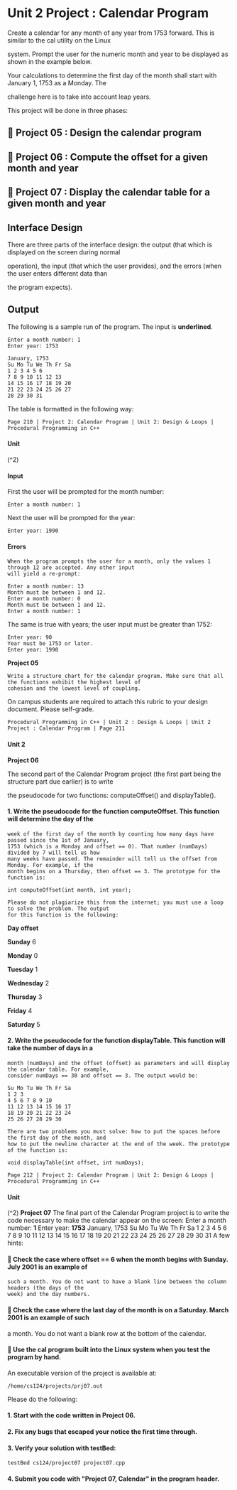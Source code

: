 # Unit 2 Project : Calendar Program

Create a calendar for any month of any year from 1753 forward. This is similar to the cal utility on the Linux

system. Prompt the user for the numeric month and year to be displayed as shown in the example below.

Your calculations to determine the first day of the month shall start with January 1, 1753 as a Monday. The

challenge here is to take into account leap years.

This project will be done in three phases:

##  Project 05 : Design the calendar program

##  Project 06 : Compute the offset for a given month and year

##  Project 07 : Display the calendar table for a given month and year

## Interface Design

There are three parts of the interface design: the output (that which is displayed on the screen during normal

operation), the input (that which the user provides), and the errors (when the user enters different data than

the program expects).

## Output

The following is a sample run of the program. The input is **underlined**.

```
Enter a month number: 1
Enter year: 1753
```
```
January, 1753
Su Mo Tu We Th Fr Sa
1 2 3 4 5 6
7 8 9 10 11 12 13
14 15 16 17 18 19 20
21 22 23 24 25 26 27
28 29 30 31
```
The table is formatted in the following way:


```
Page 210 | Project 2: Calendar Program | Unit 2: Design & Loops | Procedural Programming in C++
```
#### Unit

(^2)

#### Input

First the user will be prompted for the month number:

```
Enter a month number: 1
```
Next the user will be prompted for the year:

```
Enter year: 1990
```
#### Errors

```
When the program prompts the user for a month, only the values 1 through 12 are accepted. Any other input
will yield a re-prompt:
```
```
Enter a month number: 13
Month must be between 1 and 12.
Enter a month number: 0
Month must be between 1 and 12.
Enter a month number: 1
```
The same is true with years; the user input must be greater than 1752:

```
Enter year: 90
Year must be 1753 or later.
Enter year: 1990
```
**Project 05**

```
Write a structure chart for the calendar program. Make sure that all the functions exhibit the highest level of
cohesion and the lowest level of coupling.
```
On campus students are required to attach this rubric to your design document. Please self-grade.


```
Procedural Programming in C++ | Unit 2 : Design & Loops | Unit 2 Project : Calendar Program | Page 211
```
#### Unit 2

**Project 06**

The second part of the Calendar Program project (the first part being the structure part due earlier) is to write

the pseudocode for two functions: computeOffset() and displayTable().

#### 1. Write the pseudocode for the function computeOffset. This function will determine the day of the

```
week of the first day of the month by counting how many days have passed since the 1st of January,
1753 (which is a Monday and offset == 0). That number (numDays) divided by 7 will tell us how
many weeks have passed. The remainder will tell us the offset from Monday. For example, if the
month begins on a Thursday, then offset == 3. The prototype for the function is:
```
```
int computeOffset(int month, int year);
```
```
Please do not plagiarize this from the internet; you must use a loop to solve the problem. The output
for this function is the following:
```
**Day offset**

**Sunday** 6

**Monday** 0

**Tuesday** 1

**Wednesday** 2

**Thursday** 3

**Friday** 4

**Saturday** 5

#### 2. Write the pseudocode for the function displayTable. This function will take the number of days in a

```
month (numDays) and the offset (offset) as parameters and will display the calendar table. For example,
consider numDays == 30 and offset == 3. The output would be:
```
```
Su Mo Tu We Th Fr Sa
1 2 3
4 5 6 7 8 9 10
11 12 13 14 15 16 17
18 19 20 21 22 23 24
25 26 27 28 29 30
```
```
There are two problems you must solve: how to put the spaces before the first day of the month, and
how to put the newline character at the end of the week. The prototype of the function is:
```
```
void displayTable(int offset, int numDays);
```

```
Page 212 | Project 2: Calendar Program | Unit 2: Design & Loops | Procedural Programming in C++
```
#### Unit

(^2)
**Project 07**
The final part of the Calendar Program project is to write the code necessary to make the calendar appear on
the screen:
Enter a month number: **1**
Enter year: **1753**
January, 1753
Su Mo Tu We Th Fr Sa
1 2 3 4 5 6
7 8 9 10 11 12 13
14 15 16 17 18 19 20
21 22 23 24 25 26 27
28 29 30 31
A few hints:

####  Check the case where offset == 6 when the month begins with Sunday. July 2001 is an example of

```
such a month. You do not want to have a blank line between the column headers (the days of the
week) and the day numbers.
```
####  Check the case where the last day of the month is on a Saturday. March 2001 is an example of such

a month. You do not want a blank row at the bottom of the calendar.

####  Use the cal program built into the Linux system when you test the program by hand.

An executable version of the project is available at:

```
/home/cs124/projects/prj07.out
```
Please do the following:

#### 1. Start with the code written in Project 06.

#### 2. Fix any bugs that escaped your notice the first time through.

#### 3. Verify your solution with testBed:

```
testBed cs124/project07 project07.cpp
```
#### 4. Submit you code with "Project 07, Calendar" in the program header.
